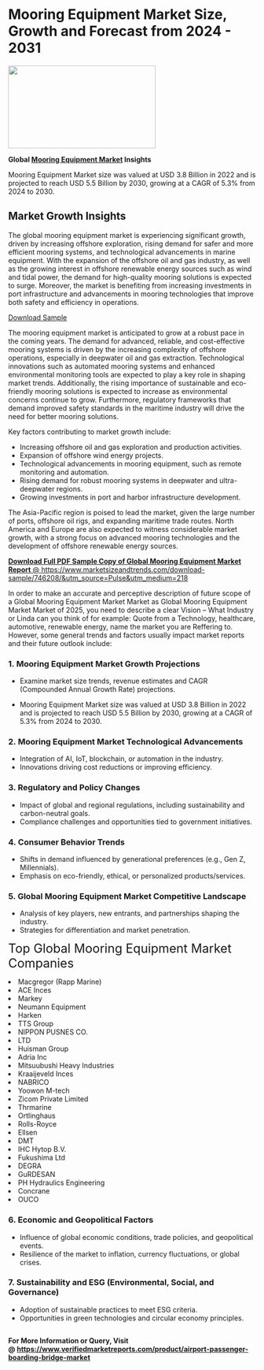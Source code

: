 <H1>Mooring Equipment Market Size, Growth and Forecast from 2024 - 2031</H1><img class="aligncenter size-medium wp-image-584254" src="https://thirdeyenews.in/wp-content/uploads/2024/09/Global-Market-Research-300x168.jpeg" alt="" width="300" height="168" /><p><strong>Global&nbsp;<a href="https://www.marketsizeandtrends.com/download-sample/746208/&amp;utm_source=Pulse&amp;utm_medium=218">Mooring Equipment Market</a> Insights</strong></p><p>Mooring Equipment Market size was valued at USD 3.8 Billion in 2022 and is projected to reach USD 5.5 Billion by 2030, growing at a CAGR of 5.3% from 2024 to 2030.</p><p><h2>Market Growth Insights</h2> <p>The global mooring equipment market is experiencing significant growth, driven by increasing offshore exploration, rising demand for safer and more efficient mooring systems, and technological advancements in marine equipment. With the expansion of the offshore oil and gas industry, as well as the growing interest in offshore renewable energy sources such as wind and tidal power, the demand for high-quality mooring solutions is expected to surge. Moreover, the market is benefiting from increasing investments in port infrastructure and advancements in mooring technologies that improve both safety and efficiency in operations.</p> <p><a href="download_link_here">Download Sample</a></p> <p>The mooring equipment market is anticipated to grow at a robust pace in the coming years. The demand for advanced, reliable, and cost-effective mooring systems is driven by the increasing complexity of offshore operations, especially in deepwater oil and gas extraction. Technological innovations such as automated mooring systems and enhanced environmental monitoring tools are expected to play a key role in shaping market trends. Additionally, the rising importance of sustainable and eco-friendly mooring solutions is expected to increase as environmental concerns continue to grow. Furthermore, regulatory frameworks that demand improved safety standards in the maritime industry will drive the need for better mooring solutions.</p> <p>Key factors contributing to market growth include:</p> <ul> <li>Increasing offshore oil and gas exploration and production activities.</li> <li>Expansion of offshore wind energy projects.</li> <li>Technological advancements in mooring equipment, such as remote monitoring and automation.</li> <li>Rising demand for robust mooring systems in deepwater and ultra-deepwater regions.</li> <li>Growing investments in port and harbor infrastructure development.</li> </ul> <p>The Asia-Pacific region is poised to lead the market, given the large number of ports, offshore oil rigs, and expanding maritime trade routes. North America and Europe are also expected to witness considerable market growth, with a strong focus on advanced mooring technologies and the development of offshore renewable energy sources.</p> <p><a href="download_link_here"></p><p><span class=""><strong>Download Full PDF Sample Copy of Global Mooring Equipment Market Report</strong> @ <a href="https://www.marketsizeandtrends.com/download-sample/746208/&amp;utm_source=Pulse&amp;utm_medium=218" target="_blank">https://www.marketsizeandtrends.com/download-sample/746208/&amp;utm_source=Pulse&amp;utm_medium=218</a></span></p><p>In order to make an accurate and perceptive description of future scope of a Global&nbsp;Mooring Equipment Market Market as Global&nbsp;Mooring Equipment Market Market of 2025, you need to describe a clear Vision &ndash; What Industry or Linda can you think of for example: Quote from a Technology, healthcare, automotive, renewable energy, name the market you are Reffering to. However, some general trends and factors usually impact market reports and their future outlook include:</p><h3>1.&nbsp;<strong>Mooring Equipment Market Growth Projections</strong></h3><ul><li>Examine market size trends, revenue estimates and CAGR (Compounded Annual Growth Rate) projections.</li><li><p>Mooring Equipment Market size was valued at USD 3.8 Billion in 2022 and is projected to reach USD 5.5 Billion by 2030, growing at a CAGR of 5.3% from 2024 to 2030.</p></li></ul><h3>2.&nbsp;<strong>Mooring Equipment Market Technological Advancements</strong></h3><ul><li>Integration of AI, IoT, blockchain, or automation in the industry.</li><li>Innovations driving cost reductions or improving efficiency.</li></ul><h3>3.&nbsp;<strong>Regulatory and Policy Changes</strong></h3><ul><li>Impact of global and regional regulations, including sustainability and carbon-neutral goals.</li><li>Compliance challenges and opportunities tied to government initiatives.</li></ul><h3>4.&nbsp;<strong>Consumer Behavior Trends</strong></h3><ul><li>Shifts in demand influenced by generational preferences (e.g., Gen Z, Millennials).</li><li>Emphasis on eco-friendly, ethical, or personalized products/services.</li></ul><h3>5.&nbsp;<strong>Global Mooring Equipment Market Competitive Landscape</strong></h3><ul><li>Analysis of key players, new entrants, and partnerships shaping the industry.</li><li>Strategies for differentiation and market penetration.</li></ul><p data-pm-slice="1 1 []"><span style="color: inherit; font-family: inherit; font-size: 25px;">Top Global Mooring Equipment Market Companies</span></p><div class="" data-test-id=""><p><li>Macgregor (Rapp Marine)</li><li> ACE Inces</li><li> Markey</li><li> Neumann Equipment</li><li> Harken</li><li> TTS Group</li><li> NIPPON PUSNES CO.</li><li>LTD</li><li> Huisman Group</li><li> Adria Inc</li><li> Mitsuubushi Heavy Industries</li><li> Kraaijeveld Inces</li><li> NABRICO</li><li> Yoowon M-tech</li><li> Zicom Private Limited</li><li> Thrmarine</li><li> Ortlinghaus</li><li> Rolls-Royce</li><li> Ellsen</li><li> DMT</li><li> IHC Hytop B.V.</li><li> Fukushima Ltd</li><li> DEGRA</li><li> GuRDESAN</li><li> PH Hydraulics Engineering</li><li> Concrane</li><li> OUCO</li></p></div><h3>6.&nbsp;<strong>Economic and Geopolitical Factors</strong></h3><ul><li>Influence of global economic conditions, trade policies, and geopolitical events.</li><li>Resilience of the market to inflation, currency fluctuations, or global crises.</li></ul><h3>7.&nbsp;<strong>Sustainability and ESG (Environmental, Social, and Governance)</strong></h3><ul><li>Adoption of sustainable practices to meet ESG criteria.</li><li>Opportunities in green technologies and circular economy principles.</li></ul><h2><strong style="font-size: 14px;">For More Information or Query, Visit @&nbsp;</strong><a style="background-color: #ffffff; font-size: 14px;" href="https://www.marketsizeandtrends.com/report/mooring-equipment-market/" target="_blank">https://www.verifiedmarketreports.com/product/airport-passenger-boarding-bridge-market</a></h2>
